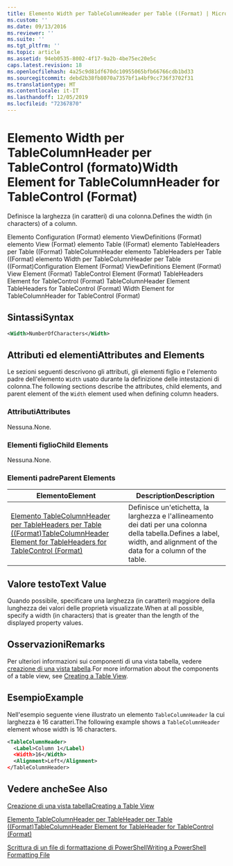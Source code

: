 ```yaml
---
title: Elemento Width per TableColumnHeader per Table ((Format) | Microsoft Docs
ms.custom: ''
ms.date: 09/13/2016
ms.reviewer: ''
ms.suite: ''
ms.tgt_pltfrm: ''
ms.topic: article
ms.assetid: 94eb0535-8002-4f17-9a2b-4be75ec20e5c
caps.latest.revision: 18
ms.openlocfilehash: 4a25c9d81df670dc10955065bfb66766cdb1bd33
ms.sourcegitcommit: debd2b38fb8070a7357bf1a4bf9cc736f3702f31
ms.translationtype: MT
ms.contentlocale: it-IT
ms.lasthandoff: 12/05/2019
ms.locfileid: "72367870"
---
```

# <a name="width-element-for-tablecolumnheader-for-tablecontrol-format"></a><span data-ttu-id="94c23-102">Elemento Width per TableColumnHeader per TableControl (formato)</span><span class="sxs-lookup"><span data-stu-id="94c23-102">Width Element for TableColumnHeader for TableControl (Format)</span></span>

<span data-ttu-id="94c23-103">Definisce la larghezza (in caratteri) di una colonna.</span><span class="sxs-lookup"><span data-stu-id="94c23-103">Defines the width (in characters) of a column.</span></span>

<span data-ttu-id="94c23-104">Elemento Configuration (Format) elemento ViewDefinitions (Format) elemento View (Format) elemento Table ((Format) elemento TableHeaders per Table ((Format) TableColumnHeader elemento TableHeaders per Table ((Format) elemento Width per TableColumnHeader per Table ((Format)</span><span class="sxs-lookup"><span data-stu-id="94c23-104">Configuration Element (Format) ViewDefinitions Element (Format) View Element (Format) TableControl Element (Format) TableHeaders Element for TableControl (Format) TableColumnHeader Element TableHeaders for TableControl (Format) Width Element for TableColumnHeader for TableControl (Format)</span></span>

## <a name="syntax"></a><span data-ttu-id="94c23-105">Sintassi</span><span class="sxs-lookup"><span data-stu-id="94c23-105">Syntax</span></span>

```xml
<Width>NumberOfCharacters</Width>
```

## <a name="attributes-and-elements"></a><span data-ttu-id="94c23-106">Attributi ed elementi</span><span class="sxs-lookup"><span data-stu-id="94c23-106">Attributes and Elements</span></span>

<span data-ttu-id="94c23-107">Le sezioni seguenti descrivono gli attributi, gli elementi figlio e l'elemento padre dell'elemento `Width` usato durante la definizione delle intestazioni di colonna.</span><span class="sxs-lookup"><span data-stu-id="94c23-107">The following sections describe the attributes, child elements, and parent element of the `Width` element used when defining column headers.</span></span>

### <a name="attributes"></a><span data-ttu-id="94c23-108">Attributi</span><span class="sxs-lookup"><span data-stu-id="94c23-108">Attributes</span></span>

<span data-ttu-id="94c23-109">Nessuna.</span><span class="sxs-lookup"><span data-stu-id="94c23-109">None.</span></span>

### <a name="child-elements"></a><span data-ttu-id="94c23-110">Elementi figlio</span><span class="sxs-lookup"><span data-stu-id="94c23-110">Child Elements</span></span>

<span data-ttu-id="94c23-111">Nessuna.</span><span class="sxs-lookup"><span data-stu-id="94c23-111">None.</span></span>

### <a name="parent-elements"></a><span data-ttu-id="94c23-112">Elementi padre</span><span class="sxs-lookup"><span data-stu-id="94c23-112">Parent Elements</span></span>

|<span data-ttu-id="94c23-113">Elemento</span><span class="sxs-lookup"><span data-stu-id="94c23-113">Element</span></span>|<span data-ttu-id="94c23-114">Description</span><span class="sxs-lookup"><span data-stu-id="94c23-114">Description</span></span>|
|-------------|-----------------|
|[<span data-ttu-id="94c23-115">Elemento TableColumnHeader per TableHeaders per Table ((Format)</span><span class="sxs-lookup"><span data-stu-id="94c23-115">TableColumnHeader Element for TableHeaders for TableControl (Format)</span></span>](./tablecolumnheader-element-format.md)|<span data-ttu-id="94c23-116">Definisce un'etichetta, la larghezza e l'allineamento dei dati per una colonna della tabella.</span><span class="sxs-lookup"><span data-stu-id="94c23-116">Defines a label, width, and alignment of the data for a column of the table.</span></span>|

## <a name="text-value"></a><span data-ttu-id="94c23-117">Valore testo</span><span class="sxs-lookup"><span data-stu-id="94c23-117">Text Value</span></span>

<span data-ttu-id="94c23-118">Quando possibile, specificare una larghezza (in caratteri) maggiore della lunghezza dei valori delle proprietà visualizzate.</span><span class="sxs-lookup"><span data-stu-id="94c23-118">When at all possible, specify a width (in characters) that is greater than the length of the displayed property values.</span></span>

## <a name="remarks"></a><span data-ttu-id="94c23-119">Osservazioni</span><span class="sxs-lookup"><span data-stu-id="94c23-119">Remarks</span></span>

<span data-ttu-id="94c23-120">Per ulteriori informazioni sui componenti di una vista tabella, vedere [creazione di una vista tabella](./creating-a-table-view.md).</span><span class="sxs-lookup"><span data-stu-id="94c23-120">For more information about the components of a table view, see [Creating a Table View](./creating-a-table-view.md).</span></span>

## <a name="example"></a><span data-ttu-id="94c23-121">Esempio</span><span class="sxs-lookup"><span data-stu-id="94c23-121">Example</span></span>

<span data-ttu-id="94c23-122">Nell'esempio seguente viene illustrato un elemento `TableColumnHeader` la cui larghezza è 16 caratteri.</span><span class="sxs-lookup"><span data-stu-id="94c23-122">The following example shows a `TableColumnHeader` element whose width is 16 characters.</span></span>

```xml
<TableColumnHeader>
  <Label>Column 1</Label)
  <Width>16</Width>
  <Alignment>Left</Alignment>
</TableColumnHeader>
```

## <a name="see-also"></a><span data-ttu-id="94c23-123">Vedere anche</span><span class="sxs-lookup"><span data-stu-id="94c23-123">See Also</span></span>

[<span data-ttu-id="94c23-124">Creazione di una vista tabella</span><span class="sxs-lookup"><span data-stu-id="94c23-124">Creating a Table View</span></span>](./creating-a-table-view.md)

[<span data-ttu-id="94c23-125">Elemento TableColumnHeader per TableHeader per Table ((Format)</span><span class="sxs-lookup"><span data-stu-id="94c23-125">TableColumnHeader Element for TableHeader for TableControl (Format)</span></span>](./tablecolumnheader-element-format.md)

[<span data-ttu-id="94c23-126">Scrittura di un file di formattazione di PowerShell</span><span class="sxs-lookup"><span data-stu-id="94c23-126">Writing a PowerShell Formatting File</span></span>](./writing-a-powershell-formatting-file.md)

